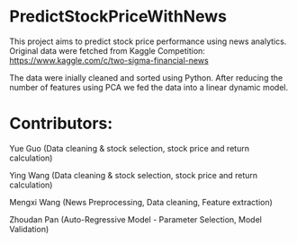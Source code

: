 # PredictStockPriceWithNews

This project aims to predict stock price performance using news analytics. Original data were fetched from Kaggle Competition: https://www.kaggle.com/c/two-sigma-financial-news

The data were inially cleaned and sorted using Python. After reducing the number of features using PCA we fed the data into a linear dynamic model.

# Contributors:
Yue Guo (Data cleaning & stock selection, stock price and return calculation)

Ying Wang (Data cleaning & stock selection, stock price and return calculation)

Mengxi Wang (News Preprocessing, Data cleaning, Feature extraction)

Zhoudan Pan (Auto-Regressive Model - Parameter Selection, Model Validation)
